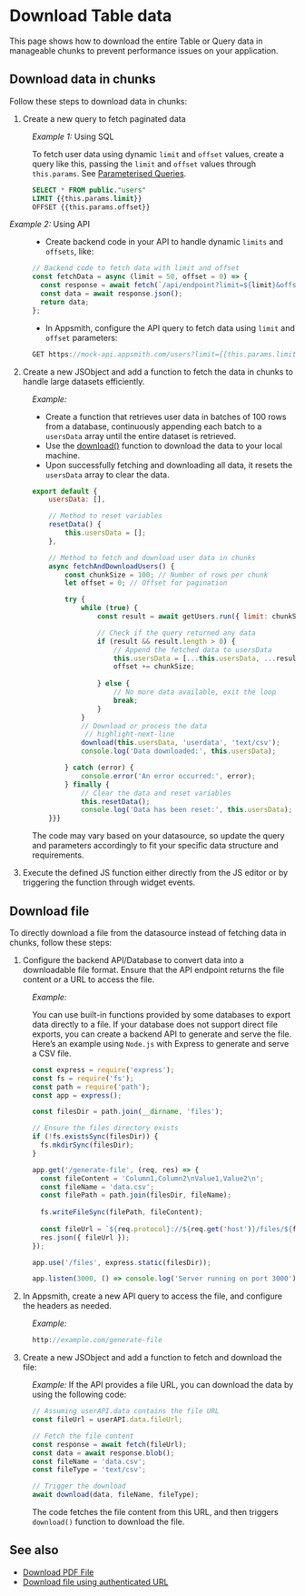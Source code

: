 # Download Table data

This page shows how to download the entire Table or Query data in manageable chunks to prevent performance issues on your application. 



## Download data in chunks 

Follow these steps to download data in chunks:

1. Create a new query to fetch paginated data


<dd>

*Example 1:* Using SQL

<dd>

To fetch user data using dynamic `limit` and `offset` values, create a query like this, passing the `limit` and `offset` values through `this.params`. See [Parameterised Queries](/connect-data/concepts/dynamic-queries).


 ```sql
SELECT * FROM public."users" 
LIMIT {{this.params.limit}} 
OFFSET {{this.params.offset}}
```
</dd>

*Example 2:* Using API

<dd>

* Create backend code in your API to handle dynamic `limits` and `offsets`, like:

```js
// Backend code to fetch data with limit and offset
const fetchData = async (limit = 50, offset = 0) => {
  const response = await fetch(`/api/endpoint?limit=${limit}&offset=${offset}`);
  const data = await response.json();
  return data;
};
```

* In Appsmith, configure the API query to fetch data using `limit` and `offset` parameters:

```js
GET https://mock-api.appsmith.com/users?limit={{this.params.limit}}&offset={{this.params.offset}}
```

</dd>

</dd>


2. Create a new JSObject and add a function to fetch the data in chunks to handle large datasets efficiently.

<dd>



*Example:*

- Create a function that retrieves user data in batches of 100 rows from a database, continuously appending each batch to a `usersData` array until the entire dataset is retrieved.
- Use the [download()](/reference/appsmith-framework/widget-actions/download) function to download the data to your local machine.
- Upon successfully fetching and downloading all data, it resets the `usersData` array to clear the data.


```js
export default {
    usersData: [],

    // Method to reset variables
    resetData() {
        this.usersData = [];
    },

    // Method to fetch and download user data in chunks
    async fetchAndDownloadUsers() {
        const chunkSize = 100; // Number of rows per chunk
        let offset = 0; // Offset for pagination

        try {
            while (true) {
                const result = await getUsers.run({ limit: chunkSize, offset });

                // Check if the query returned any data
                if (result && result.length > 0) {
                    // Append the fetched data to usersData
                    this.usersData = [...this.usersData, ...result];
                    offset += chunkSize;
                
                } else {
                    // No more data available, exit the loop
                    break;
                }
            }
            // Download or process the data
             // highlight-next-line
            download(this.usersData, 'userdata', 'text/csv');
            console.log('Data downloaded:', this.usersData);

        } catch (error) {
            console.error('An error occurred:', error);
        } finally {
            // Clear the data and reset variables
            this.resetData();
            console.log('Data has been reset:', this.usersData);
    }}}
```

The code may vary based on your datasource, so update the query and parameters accordingly to fit your specific data structure and requirements.


</dd>

3. Execute the defined JS function either directly from the JS editor or by triggering the function through widget events.



## Download file

To directly download a file from the datasource instead of fetching data in chunks, follow these steps:


1. Configure the backend API/Database to convert data into a downloadable file format. Ensure that the API endpoint returns the file content or a URL to access the file.


<dd>


*Example:* 

You can use built-in functions provided by some databases to export data directly to a file. If your database does not support direct file exports, you can create a backend API to generate and serve the file. Here’s an example using `Node.js` with Express to generate and serve a CSV file.


```js
const express = require('express');
const fs = require('fs');
const path = require('path');
const app = express();

const filesDir = path.join(__dirname, 'files');

// Ensure the files directory exists
if (!fs.existsSync(filesDir)) {
  fs.mkdirSync(filesDir);
}

app.get('/generate-file', (req, res) => {
  const fileContent = 'Column1,Column2\nValue1,Value2\n';
  const fileName = 'data.csv';
  const filePath = path.join(filesDir, fileName);
  
  fs.writeFileSync(filePath, fileContent);
  
  const fileUrl = `${req.protocol}://${req.get('host')}/files/${fileName}`;
  res.json({ fileUrl });
});

app.use('/files', express.static(filesDir));

app.listen(3000, () => console.log('Server running on port 3000'));
```


</dd>


2. In Appsmith, create a new API query to access the file, and configure the headers as needed.

<dd>

*Example:*


```js
http://example.com/generate-file
```

</dd>


3. Create a new JSObject and add a function to fetch and download the file:

<dd>

*Example:* If the API provides a file URL, you can download the data by using the following code:


```js
// Assuming userAPI.data contains the file URL
const fileUrl = userAPI.data.fileUrl; 

// Fetch the file content
const response = await fetch(fileUrl);
const data = await response.blob();
const fileName = 'data.csv';
const fileType = 'text/csv';

// Trigger the download
await download(data, fileName, fileType);
```

The code fetches the file content from this URL, and then triggers `download()` function to download the file.

</dd>

## See also

* [Download PDF File](/reference/appsmith-framework/widget-actions/download)
* [Download file using authenticated URL](/connect-data/how-to-guides/how-to-download-files-using-api#download-file-using-public-url)